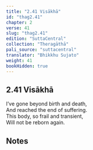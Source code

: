 ```yaml
---
title: "2.41 Visākhā"
id: "thag2.41"
chapter: 2
verse: 41
slug: "thag2.41"
edition: "SuttaCentral"
collection: "Theragāthā"
pali_source: "suttacentral"
translator: "Bhikkhu Sujato"
weight: 41
bookHidden: true
---
```


## 2.41 Visākhā  

I’ve gone beyond birth and death,  
And reached the end of suffering.  
This body, so frail and transient,  
Will not be reborn again.

## Notes